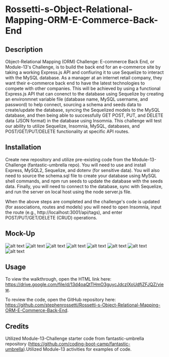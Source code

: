 # Rossetti-s-Object-Relational-Mapping-ORM-E-Commerce-Back-End

## Description

Object-Relational Mapping (ORM) Challenge: E-commerce Back End, or Module-13's Challenge, is to build the back end for an e-commerce site by taking a working Express.js API and confiuring it to use Sequelize to interact with the MySQL database. As a manager at an internet retail company, they want their e-commerce back end to have the latest technologies to compete with other companies. This will be achieved by using a functional Express.js API that can conenct to the database using Sequelize by creating an environmnet variable file (database name, MySQL username, and password) to help connect, sourcing a schema and seeds data to create/update the database, syncing the Sequelized models to the MySQL database, and then being able to successfully GET POST, PUT, and DELETE data (JSON format) in the database using Insomnia. This challenge will test our ability to utilize Sequelize, Insomnia, MySQL, databases, and POST/GET/PUT/DELETE functionality at specific API routes.

## Installation

Create new repository and utilize pre-existing code from the Module-13-Challenge (fantastic-umbrella repo). You will need to use and install Express, MySQL2, Sequelize, and dotenv (for sensitive data). You will also need to source the schema.sql file to create your database using MySQL shell commands, and npm run seeds to update the database with the seeds data. Finally, you will need to connect to the database, sync with Sequelize, and run the server on local host using the node server.js file.

When the above steps are completed and the challenge's code is updated (for associations, routes and models) you will need to open Insomnia, input the route (e.g., http://localhost:3001/api/tags), and enter POST/PUT/GET/DELETE (CRUD) operations.


## Mock-Up

![alt text](https://github.com/stephenrossetti/SQL-Challenge-Employee-Tracker/blob/main/assets/Mockup1.png)
![alt text](https://github.com/stephenrossetti/SQL-Challenge-Employee-Tracker/blob/main/assets/Mockup2.png)
![alt text](https://github.com/stephenrossetti/SQL-Challenge-Employee-Tracker/blob/main/assets/Mockup3.png)
![alt text](https://github.com/stephenrossetti/SQL-Challenge-Employee-Tracker/blob/main/assets/Mockup4.png)
![alt text](https://github.com/stephenrossetti/SQL-Challenge-Employee-Tracker/blob/main/assets/Mockup5.png)
![alt text](https://github.com/stephenrossetti/SQL-Challenge-Employee-Tracker/blob/main/assets/Mockup6.png)
![alt text](https://github.com/stephenrossetti/SQL-Challenge-Employee-Tracker/blob/main/assets/Mockup7.png)
![alt text](https://github.com/stephenrossetti/SQL-Challenge-Employee-Tracker/blob/main/assets/Mockup8.png)

## Usage

To view the walkthrough, open the HTML link here: https://drive.google.com/file/d/13d4oaQtTHmO3guycJdczlXoUdfjZFJQZ/view.

To review the code, open the GitHub repository here: https://github.com/stephenrossetti/Rossetti-s-Object-Relational-Mapping-ORM-E-Commerce-Back-End.

## Credits

Utilized Module-13-Challenge starter code from fantastic-umbrella repository (https://github.com/coding-boot-camp/fantastic-umbrella).Utilized Module-13 activities for examples of code.